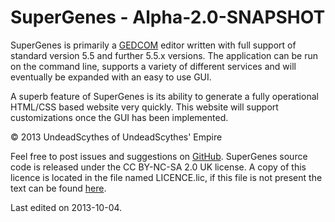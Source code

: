 # SuperGenes - Alpha-2.0-SNAPSHOT #

SuperGenes is primarily a [GEDCOM](http://en.wikipedia.org/wiki/GEDCOM) editor
written with full support of standard version 5.5 and further 5.5.x versions. The
application can be run on the command line, supports a variety of different
services and will eventually be expanded with an easy to use GUI.

A superb feature of SuperGenes is its ability to generate a fully
operational HTML/CSS based website very quickly. This website will support
customizations once the GUI has been implemented.

&copy; 2013 UndeadScythes of UndeadScythes' Empire

Feel free to post issues and suggestions on [GitHub](https://github.com/UndeadScythes/SuperGenes).
SuperGenes source code is released under the CC BY-NC-SA 2.0 UK license.
A copy of this licence is located in the file named LICENCE.lic, if this file is
not present the text can be found [here](http://creativecommons.org/licenses/by-nc-sa/2.0/uk/legalcode).

Last edited on 2013-10-04.

